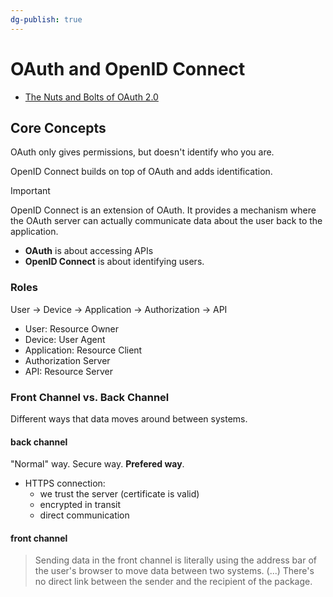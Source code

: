 ```yaml
---
dg-publish: true
---
```

# OAuth and OpenID Connect

- [The Nuts and Bolts of OAuth 2.0](https://www.udemy.com/course/oauth-2-simplified/)

## Core Concepts

OAuth only gives permissions, but doesn't identify who you are.

OpenID Connect builds on top of OAuth and adds identification.

> [!important]
> OpenID Connect is an extension of OAuth. It provides a mechanism where the OAuth server can actually communicate data about the user back to the application.
> 
> - **OAuth** is about accessing APIs
> - **OpenID Connect** is about identifying users.


### Roles

User -> Device -> Application -> Authorization -> API

- User: Resource Owner
- Device: User Agent
- Application: Resource Client
- Authorization Server
- API: Resource Server



### Front Channel vs. Back Channel

Different ways that data moves around between systems.

#### back channel

"Normal" way. Secure way. **Prefered way**.

- HTTPS connection:
    - we trust the server (certificate is valid)
    - encrypted in transit
    - direct communication

#### front channel

> Sending data in the front channel is literally using the address bar of the user's browser to move data between two systems.
> (...)
> There's no direct link between the sender and the recipient of the package.

